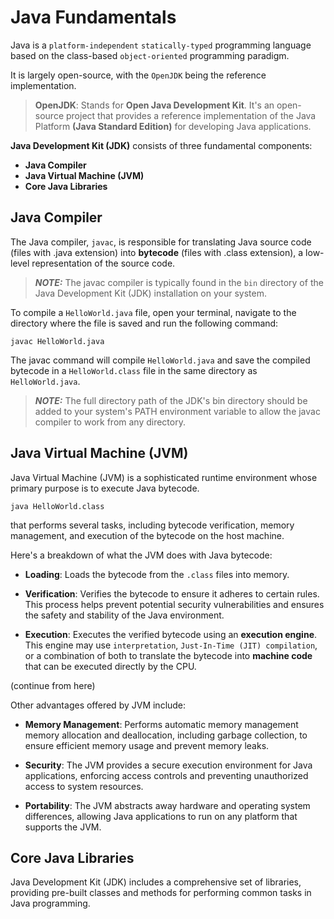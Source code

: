 # Java Fundamentals

Java is a `platform-independent` `statically-typed` programming language based on the class-based `object-oriented` programming paradigm.

It is largely open-source, with the `OpenJDK` being the reference implementation.

> **OpenJDK**: Stands for **Open Java Development Kit**. It's an open-source project that provides a reference implementation of the Java Platform **(Java Standard Edition)** for developing Java applications.

**Java Development Kit (JDK)** consists of three fundamental components:

- **Java Compiler**
- **Java Virtual Machine (JVM)**
- **Core Java Libraries**

## Java Compiler

The Java compiler, `javac`, is responsible for translating Java source code (files with .java extension) into **bytecode** (files with .class extension), a low-level representation of the source code.

> **_NOTE:_** The javac compiler is typically found in the `bin` directory of the Java Development Kit (JDK) installation on your system.

To compile a `HelloWorld.java` file, open your terminal, navigate to the directory where the file is saved and run the following command:

```
javac HelloWorld.java
```

The javac command will compile `HelloWorld.java` and save the compiled bytecode in a `HelloWorld.class` file in the same directory as `HelloWorld.java`.

> **_NOTE:_** The full directory path of the JDK's bin directory should be added to your system's PATH environment variable to allow the javac compiler to work from any directory.

## Java Virtual Machine (JVM)

Java Virtual Machine (JVM) is a sophisticated runtime environment whose primary purpose is to execute Java bytecode.

```
java HelloWorld.class
```

that performs several tasks, including bytecode verification, memory management, and execution of the bytecode on the host machine.

Here's a breakdown of what the JVM does with Java bytecode:

- **Loading**: Loads the bytecode from the `.class` files into memory.

- **Verification**: Verifies the bytecode to ensure it adheres to certain rules. This process helps prevent potential security vulnerabilities and ensures the safety and stability of the Java environment.

- **Execution**: Executes the verified bytecode using an **execution engine**. This engine may use `interpretation`, `Just-In-Time (JIT) compilation`, or a combination of both to translate the bytecode into **machine code** that can be executed directly by the CPU.

(continue from here)

Other advantages offered by JVM include:

- **Memory Management**: Performs automatic memory management memory allocation and deallocation, including garbage collection, to ensure efficient memory usage and prevent memory leaks.

- **Security**: The JVM provides a secure execution environment for Java applications, enforcing access controls and preventing unauthorized access to system resources.

- **Portability**: The JVM abstracts away hardware and operating system differences, allowing Java applications to run on any platform that supports the JVM.

## Core Java Libraries

Java Development Kit (JDK) includes a comprehensive set of libraries, providing pre-built classes and methods for performing common tasks in Java programming.
